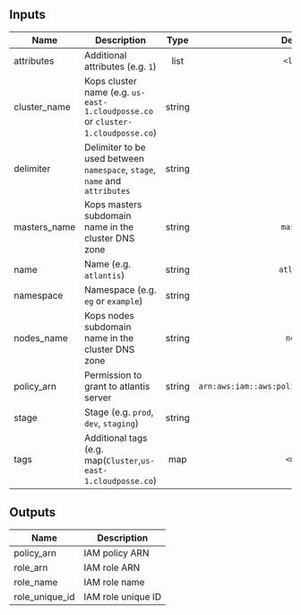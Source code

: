 ## Inputs

| Name | Description | Type | Default | Required |
|------|-------------|:----:|:-----:|:-----:|
| attributes | Additional attributes (e.g. `1`) | list | `<list>` | no |
| cluster_name | Kops cluster name (e.g. `us-east-1.cloudposse.co` or `cluster-1.cloudposse.co`) | string | - | yes |
| delimiter | Delimiter to be used between `namespace`, `stage`, `name` and `attributes` | string | `-` | no |
| masters_name | Kops masters subdomain name in the cluster DNS zone | string | `masters` | no |
| name | Name (e.g. `atlantis`) | string | `atlantis` | no |
| namespace | Namespace (e.g. `eg` or `example`) | string | - | yes |
| nodes_name | Kops nodes subdomain name in the cluster DNS zone | string | `nodes` | no |
| policy_arn | Permission to grant to atlantis server | string | `arn:aws:iam::aws:policy/AdministratorAccess` | no |
| stage | Stage (e.g. `prod`, `dev`, `staging`) | string | - | yes |
| tags | Additional tags (e.g. map(`Cluster`,`us-east-1.cloudposse.co`) | map | `<map>` | no |

## Outputs

| Name | Description |
|------|-------------|
| policy_arn | IAM policy ARN |
| role_arn | IAM role ARN |
| role_name | IAM role name |
| role_unique_id | IAM role unique ID |

